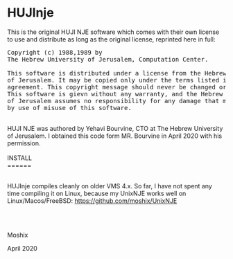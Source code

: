 # HUJInje

This is the original HUJI NJE software which comes with their own license to use and distribute as long as the original license, reprinted here in full:
<br>
<pre>
Copyright (c) 1988,1989 by
The Hebrew University of Jerusalem, Computation Center.

This software is distributed under a license from the Hebrew University
of Jerusalem. It may be copied only under the terms listed in the license
agreement. This copyright message should never be changed or removed.
This software is gievn without any warranty, and the Hebrew University
of Jerusalem assumes no responsibility for any damage that might be caused
by use of misuse of this software.
</pre>
<br>
HUJI NJE was authored by Yehavi Bourvine, CTO at The Hebrew University of Jerusalem. I obtained this code form MR. Bourvine in April 2020 with his permission. 
<br><br>
INSTALL<br>
======<br><br>

HUJInje compiles cleanly on older VMS 4.x. So far, I have not spent any time compiling it on Linux, because my UnixNJE works well on Linux/Macos/FreeBSD: https://github.com/moshix/UnixNJE

<br><br>

Moshix<br>

April 2020<br>

